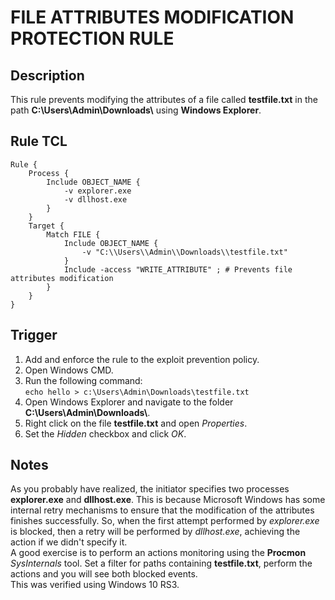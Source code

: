 # FILE ATTRIBUTES MODIFICATION PROTECTION RULE

## Description
This rule prevents modifying the attributes of a file called **testfile.txt** in the path **C:\\Users\\Admin\\Downloads\\** using **Windows Explorer**.

## Rule TCL
```
Rule {
    Process {
        Include OBJECT_NAME {
            -v explorer.exe
            -v dllhost.exe
        }
    }
    Target {
        Match FILE {
            Include OBJECT_NAME {
                -v "C:\\Users\\Admin\\Downloads\\testfile.txt"
            }
            Include -access "WRITE_ATTRIBUTE" ; # Prevents file attributes modification
        }
    }
}
```

## Trigger
1. Add and enforce the rule to the exploit prevention policy.
1. Open Windows CMD.
1. Run the following command:<br>
`echo hello > c:\Users\Admin\Downloads\testfile.txt`
1. Open Windows Explorer and navigate to the folder **C:\\Users\\Admin\\Downloads\\**.
1. Right click on the file **testfile.txt** and open *Properties*.
1. Set the *Hidden* checkbox and click *OK*.

## Notes
As you probably have realized, the initiator specifies two processes **explorer.exe** and **dllhost.exe**. This is because Microsoft Windows has some internal retry mechanisms to ensure that the modification of the attributes finishes successfully. So, when the first attempt performed by *explorer.exe* is blocked, then a retry will be performed by *dllhost.exe*, achieving the action if we didn't specify it.<br>
A good exercise is to perform an actions monitoring using the **Procmon** *SysInternals* tool. Set a filter for paths containing **testfile.txt**, perform the actions and you will see both blocked events.<br>
This was verified using Windows 10 RS3.